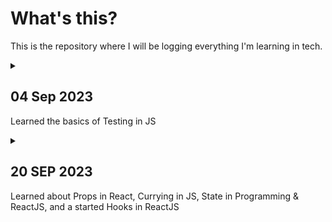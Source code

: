 # What's this?
This is the repository where I will be logging everything I'm learning in tech.

<details>
<summary>

## 04 Sep 2023

Learned the basics of Testing in JS

</summary>

**The Odin Project**
 - Completed [Testing Basics](https://www.theodinproject.com/lessons/node-path-javascript-testing-basics)
	 - 1.  [Read this short article](https://web.archive.org/web/20211123190134/http://godswillokwara.com/index.php/2016/09/09/the-importance-of-test-driven-development/)  that outlines the basic process and the benefits of TDD.
	- 2.  Watch at least the first 3 videos of  [this video series](https://www.youtube.com/playlist?list=PL0zVEGEvSaeF_zoW9o66wa_UCNE3a7BEr)  about testing in JavaScript. The first video focuses heavily on the WHY, while the next two go into more depth about the process. Later videos in the series are  _definitely_  worthwhile, but the first 3 are enough to get you up and running.
	- 3.  Read and follow the  [Getting Started](https://jestjs.io/docs/getting-started)  tutorial on the main Jest website.
	- 4.  Read and follow the  [Using Matchers](https://jestjs.io/docs/using-matchers)  document on the main Jest website. This one demonstrates some of the other useful functions you can use in your tests.

</details>

<details>
<summary>

## 20 SEP 2023
Learned about Props in React, Currying in JS, State in Programming & ReactJS, and a started Hooks in ReactJS

</summary>


</details>



<!-- 

____________________________________________

TEMPLATE OF LOG

____________________________________________


<details>
<summary>

## DD MMM YYYY
Summary

</summary>

**Group**
- Learnings

</details>
____________________________________________
-->
<!--stackedit_data:
eyJoaXN0b3J5IjpbMTQ3MDY4MDY5NiwxOTUxMjcyMDMyLC0xOT
gwMTU0MjU1LC0xODc2NTM0NzIsLTQ0MTMzMjc3NSwtMTI3MTI4
MzU5NSw1OTMwMjI3NSw5MDY2NDIxMTMsMjAyNTQ5NjA1NiwtND
QwMjA3MjU2LDEyMDAxNzYwMjBdfQ==
-->